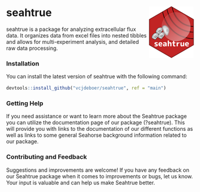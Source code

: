 
<!-- README.md is generated from README.Rmd. Please edit that file -->

# seahtrue <img src="man/figures/logo.png" align="right" alt="" width="120" />

seahtrue is a package for analyzing extracellular flux data. It
organizes data from excel files into nested tibbles and allows for
multi-experiment analysis, and detailed raw data processing.

### Installation

You can install the latest version of seahtrue with the following
command:

``` r
devtools::install_github("vcjdeboer/seahtrue", ref = "main")
```

### Getting Help

If you need assistance or want to learn more about the Seahtrue package
you can utilize the documentation page of our package (?seahtrue). This
will provide you with links to the documentation of our different
functions as well as links to some general Seahorse background
information related to our package.

### Contributing and Feedback

Suggestions and improvements are welcome! If you have any feedback on
our Seahtrue package when it comes to improvements or bugs, let us know.
Your input is valuable and can help us make Seahtrue better.

